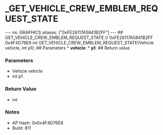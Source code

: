 # _GET_VEHICLE_CREW_EMBLEM_REQUEST_STATE

--- ns: GRAPHICS aliases: ["0xFE26117A5841B2FF"] --- ## GET_VEHICLE_CREW_EMBLEM_REQUEST_STATE  // 0xFE26117A5841B2FF 0x4F4D76E8 int GET_VEHICLE_CREW_EMBLEM_REQUEST_STATE(Vehicle vehicle, int p1);   ## Parameters * **vehicle**: * **p1**:  ## Return value

### Parameters
* Vehicle vehicle
* int p1

### Return Value
* int

### Notes
* AP Hash: 0x0x4F4D76E8
* Build: 811

